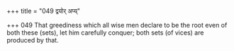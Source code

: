 +++
title = "049 द्वयोर् अप्य्"

+++
049	That greediness which all wise men declare to be the root even of both these (sets), let him carefully conquer; both sets (of vices) are produced by that.